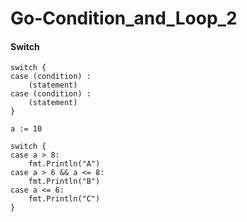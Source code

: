 # Go-Condition_and_Loop_2

#### Switch
```
switch {
case (condition) :
    (statement)
case (condition) :
    (statement)
}
```


```
a := 10

switch {
case a > 8:
    fmt.Println("A")
case a > 6 && a <= 8:
    fmt.Println("B")
case a <= 6:
    fmt.Println("C")
}
```

